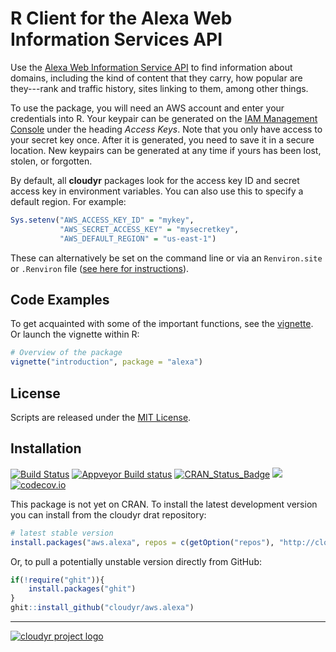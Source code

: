 # R Client for the Alexa Web Information Services API

Use the [Alexa Web Information Service API](http://docs.aws.amazon.com/AlexaWebInfoService/latest/) to find information about domains, including the kind of content that they carry, how popular are they---rank and traffic history, sites linking to them, among other things. 

To use the package, you will need an AWS account and enter your credentials into R. Your keypair can be generated on the [IAM Management Console](https://aws.amazon.com/) under the heading *Access Keys*. Note that you only have access to your secret key once. After it is generated, you need to save it in a secure location. New keypairs can be generated at any time if yours has been lost, stolen, or forgotten. 

By default, all **cloudyr** packages look for the access key ID and secret access key in environment variables. You can also use this to specify a default region. For example:

```R
Sys.setenv("AWS_ACCESS_KEY_ID" = "mykey",
           "AWS_SECRET_ACCESS_KEY" = "mysecretkey",
           "AWS_DEFAULT_REGION" = "us-east-1")
```

These can alternatively be set on the command line or via an `Renviron.site` or `.Renviron` file ([see here for instructions](http://cran.r-project.org/web/packages/httr/vignettes/api-packages.html)).

## Code Examples

To get acquainted with some of the important functions, see the [vignette](vignettes/overview.md). Or launch the vignette within R:

```r
# Overview of the package
vignette("introduction", package = "alexa")
```

## License

Scripts are released under the [MIT License](https://opensource.org/licenses/MIT).

## Installation

[![Build Status](https://travis-ci.org/cloudyr/aws.alexa.svg?branch=master)](https://travis-ci.org/cloudyr/aws.alexa)
[![Appveyor Build status](https://ci.appveyor.com/api/projects/status/yh856e6cv7uucaj2?svg=true)](https://ci.appveyor.com/project/cloudyr/aws.alexa)
[![CRAN_Status_Badge](http://www.r-pkg.org/badges/version/alexa)](https://cran.r-project.org/package=alexa)
![](http://cranlogs.r-pkg.org/badges/grand-total/alexa)
[![codecov.io](http://codecov.io/github/cloudyr/aws.alexa/coverage.svg?branch=master)](http://codecov.io/github/cloudyr/aws.alexa?branch=master)

This package is not yet on CRAN. To install the latest development version you can install from the cloudyr drat repository:

```R
# latest stable version
install.packages("aws.alexa", repos = c(getOption("repos"), "http://cloudyr.github.io/drat"))
```

Or, to pull a potentially unstable version directly from GitHub:

```R
if(!require("ghit")){
    install.packages("ghit")
}
ghit::install_github("cloudyr/aws.alexa")
```


---
[![cloudyr project logo](http://i.imgur.com/JHS98Y7.png)](https://github.com/cloudyr)
